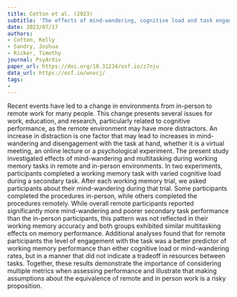 ```yaml
---
title: Cotton et al. (2023)
subtitle: 'The effects of mind-wandering, cognitive load and task engagement on working memory performance in remote online experiments'
date: 2023/07/17
authors:
- Cotton, Kelly
- Sandry, Joshua
- Ricker, Timothy
journal: PsyArXiv
paper_url: https://doi.org/10.31234/osf.io/z7nju
data_url: https://osf.io/wnvcj/
tags:
- 
---
```


Recent events have led to a change in environments from in-person to remote work for many people. This change presents several issues for work, education, and research, particularly related to cognitive performance, as the remote environment may have more distractors. An increase in distraction is one factor that may lead to increases in mind-wandering and disengagement with the task at hand, whether it is a virtual meeting, an online lecture or a psychological experiment. The present study investigated effects of mind-wandering and multitasking during working memory tasks in remote and in-person environments. In two experiments, participants completed a working memory task with varied cognitive load during a secondary task. After each working memory trial, we asked participants about their mind-wandering during that trial. Some participants completed the procedures in-person, while others completed the procedures remotely. While overall remote participants reported significantly more mind-wandering and poorer secondary task performance than the in-person participants, this pattern was not reflected in their working memory accuracy and both groups exhibited similar multitasking effects on memory performance. Additional analyses found that for remote participants the level of engagement with the task was a better predictor of working memory performance than either cognitive load or mind-wandering rates, but in a manner that did not indicate a tradeoff in resources between tasks. Together, these results demonstrate the importance of considering multiple metrics when assessing performance and illustrate that making assumptions about the equivalence of remote and in person work is a risky proposition.
